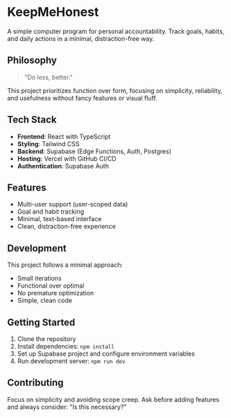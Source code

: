 # KeepMeHonest

A simple computer program for personal accountability. Track goals, habits, and daily actions in a minimal, distraction-free way.

## Philosophy

> "Do less, better."

This project prioritizes function over form, focusing on simplicity, reliability, and usefulness without fancy features or visual fluff.

## Tech Stack

- **Frontend**: React with TypeScript
- **Styling**: Tailwind CSS  
- **Backend**: Supabase (Edge Functions, Auth, Postgres)
- **Hosting**: Vercel with GitHub CI/CD
- **Authentication**: Supabase Auth

## Features

- Multi-user support (user-scoped data)
- Goal and habit tracking
- Minimal, text-based interface
- Clean, distraction-free experience

## Development

This project follows a minimal approach:
- Small iterations
- Functional over optimal
- No premature optimization
- Simple, clean code

## Getting Started

1. Clone the repository
2. Install dependencies: `npm install`
3. Set up Supabase project and configure environment variables
4. Run development server: `npm run dev`

## Contributing

Focus on simplicity and avoiding scope creep. Ask before adding features and always consider: "Is this necessary?"